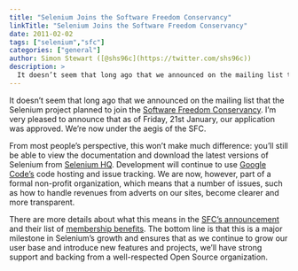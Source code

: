 ```yaml
---
title: "Selenium Joins the Software Freedom Conservancy"
linkTitle: "Selenium Joins the Software Freedom Conservancy"
date: 2011-02-02
tags: ["selenium","sfc"]
categories: ["general"]
author: Simon Stewart ([@shs96c](https://twitter.com/shs96c))
description: >
  It doesn’t seem that long ago that we announced on the mailing list that the Selenium project planned to join the Software Freedom Conservancy.
---
```


It doesn’t seem that long ago that we announced on the mailing list that the Selenium project planned to join the [Software Freedom Conservancy](http://sfconservancy.org/). I’m very pleased to announce that as of Friday, 21st January, our application was approved. We’re now under the aegis of the SFC.

From most people’s perspective, this won’t make much difference: you’ll still be able to view the documentation and download the latest versions of Selenium from [Selenium HQ](http://seleniumhq.org). Development will continue to use [Google Code’s](http://selenium.googlecode.com/) code hosting and issue tracking. We are now, however, part of a formal non-profit organization, which means that a number of issues, such as how to handle revenues from adverts on our sites, become clearer and more transparent.

There are more details about what this means in the [SFC’s announcement](http://sfconservancy.org/news/2011/feb/02/selenium-joins/ "Selenium Joins the Software Freedom Conservancy") and their list of [membership benefits](http://sfconservancy.org/members/services/ "SFC Member Project Services"). The bottom line is that this is a major milestone in Selenium’s growth and ensures that as we continue to grow our user base and introduce new features and projects, we’ll have strong support and backing from a well-respected Open Source organization.